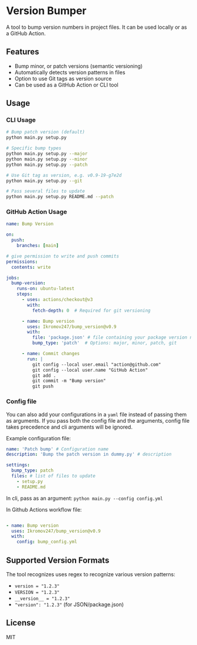 # Version Bumper

A tool to bump version numbers in project files. It can be used locally or as a GitHub Action.

## Features

- Bump minor, or patch versions (semantic versioning)
- Automatically detects version patterns in files
- Option to use Git tags as version source
- Can be used as a GitHub Action or CLI tool

## Usage

### CLI Usage

```bash
# Bump patch version (default)
python main.py setup.py

# Specific bump types
python main.py setup.py --major
python main.py setup.py --minor
python main.py setup.py --patch

# Use Git tag as version, e.g. v0.9-19-g7e2d
python main.py setup.py --git

# Pass several files to update
python main.py setup.py README.md --patch
```

### GitHub Action Usage

```yaml
name: Bump Version

on:
  push:
    branches: [main]

# give permission to write and push commits
permissions:
  contents: write

jobs:
  bump-version:
    runs-on: ubuntu-latest
    steps:
      - uses: actions/checkout@v3
        with:
          fetch-depth: 0  # Required for git versioning

      - name: Bump version
        uses: Ikromov247/bump_version@v0.9
        with:
          file: 'package.json' # file containing your package version number
          bump_type: 'patch'  # Options: major, minor, patch, git

      - name: Commit changes
        run: |
          git config --local user.email "action@github.com"
          git config --local user.name "GitHub Action"
          git add .
          git commit -m "Bump version"
          git push

```

### Config file

You can also add your configurations in a `yaml` file instead of passing them as arguments. 
If you pass both the config file and the arguments, config file takes precedence and cli arguments will be ignored.

Example configuration file:

```yaml
name: 'Patch bump' # Configuration name
description: 'Bump the patch version in dummy.py' # description

settings:
  bump_type: patch
  files: # list of files to update
    - setup.py
    - README.md
```

In cli, pass as an argument:
```python main.py --config config.yml```

In Github Actions workflow file:
```yaml

- name: Bump version
  uses: Ikromov247/bump_version@v0.9
  with:
    config: bump_config.yml
```


## Supported Version Formats

The tool recognizes uses regex to recognize various version patterns:

- `version = "1.2.3"`
- `VERSION = "1.2.3"`
- `__version__ = "1.2.3"`
- `"version": "1.2.3"` (for JSON/package.json)

## License

MIT
